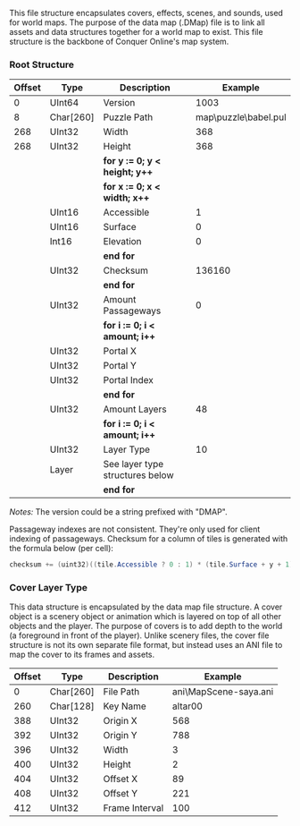 This file structure encapsulates covers, effects, scenes, and sounds, used for world maps. The purpose of the data map (.DMap) file is to link all assets and data structures together for a world map to exist. This file structure is the backbone of Conquer Online's map system.

### Root Structure

| Offset | Type | Description | Example |
| ------ | ---- | ----------- | ------- |
| 0 | UInt64 | Version | 1003 |
| 8 | Char[260] | Puzzle Path | map\\puzzle\\babel.pul |
| 268 | UInt32 | Width | 368 |
| 268 | UInt32 | Height | 368 |
||| **for y := 0; y < height; y++** |
||| **for x := 0; x < width; x++** |
| | UInt16 | Accessible | 1 |
| | UInt16 | Surface | 0 |
| | Int16 | Elevation | 0 |
||| **end for** |
| | UInt32 | Checksum | 136160 |
||| **end for** |
| | UInt32 | Amount Passageways | 0 |
||| **for i := 0; i < amount; i++** |
| | UInt32 | Portal X | |
| | UInt32 | Portal Y | |
| | UInt32 | Portal Index | |
||| **end for** |
| | UInt32 | Amount Layers | 48 |
||| **for i := 0; i < amount; i++** |
| | UInt32 | Layer Type | 10 |
| | Layer | See layer type structures below | |
||| **end for** |

*Notes:* The version could be a string prefixed with "DMAP". 

Passageway indexes are not consistent. They're only used for client indexing of passageways. Checksum for a column of tiles is generated with the formula below (per cell):
```cs
checksum += (uint32)((tile.Accessible ? 0 : 1) * (tile.Surface + y + 1) + (tile.Elevation + 2) * (tile.Surface + x + 1));
```

### Cover Layer Type
This data structure is encapsulated by the data map file structure. A cover object is a scenery object or animation which is layered on top of all other objects and the player. The purpose of covers is to add depth to the world (a foreground in front of the player). Unlike scenery files, the cover file structure is not its own separate file format, but instead uses an ANI file to map the cover to its frames and assets.

| Offset | Type | Description | Example |
| ------ | ---- | ----------- | ------- |
| 0 | Char[260] | File Path | ani\MapScene-saya.ani |
| 260 | Char[128] | Key Name | altar00 |
| 388 | UInt32 | Origin X | 568 |
| 392 | UInt32 | Origin Y | 788 |
| 396 | UInt32 | Width | 3 |
| 400 | UInt32 | Height | 2 |
| 404 | UInt32 | Offset X | 89 |
| 408 | UInt32 | Offset Y | 221 |
| 412 | UInt32 | Frame Interval | 100 |